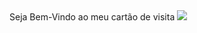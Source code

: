 <meta name="Cartão de Visita" content="width=device-width, initial-scale=1" />
  Seja Bem-Vindo ao meu cartão de visita
  <meta ”>
  <img src=![Untitled](https://github.com/carolinafrb/cart-o-de-apresenta-o/assets/163553148/f7465073-824e-4deb-a822-4fa296594534)>

